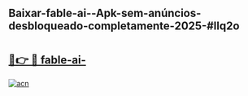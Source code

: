 ## Baixar-fable-ai--Apk-sem-anúncios-desbloqueado-completamente-2025-#llq2o

# <h2><a href="https://ainizakaria.my?title=fable-ai-&ref=20M">🔗👉 🔴 fable-ai-</a></h2>

[![acn](https://github.com/user-attachments/assets/0f9c940e-d8b0-45ae-aac7-cd30a18b3e1c)](https://ainizakaria.my?title=fable-ai-&ref=20M)

